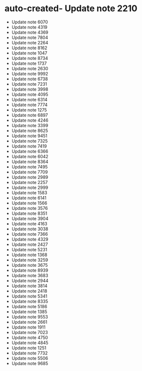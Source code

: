 # auto-created- Update note 2210
- Update note 6070
- Update note 4319
- Update note 4369
- Update note 7804
- Update note 2264
- Update note 8162
- Update note 1047
- Update note 8734
- Update note 1737
- Update note 2630
- Update note 9992
- Update note 6738
- Update note 7231
- Update note 3998
- Update note 4095
- Update note 6314
- Update note 7774
- Update note 1275
- Update note 6897
- Update note 4246
- Update note 3399
- Update note 8625
- Update note 9451
- Update note 7325
- Update note 7419
- Update note 6366
- Update note 6042
- Update note 8364
- Update note 7495
- Update note 7709
- Update note 2989
- Update note 2257
- Update note 2999
- Update note 1583
- Update note 6141
- Update note 1566
- Update note 3576
- Update note 8351
- Update note 3904
- Update note 4163
- Update note 3038
- Update note 7366
- Update note 4329
- Update note 2427
- Update note 5231
- Update note 1368
- Update note 3259
- Update note 3675
- Update note 8939
- Update note 3683
- Update note 2944
- Update note 3814
- Update note 2418
- Update note 5341
- Update note 8335
- Update note 5186
- Update note 1385
- Update note 9553
- Update note 2661
- Update note 1911
- Update note 7023
- Update note 4750
- Update note 4845
- Update note 1251
- Update note 7732
- Update note 5506
- Update note 9685

